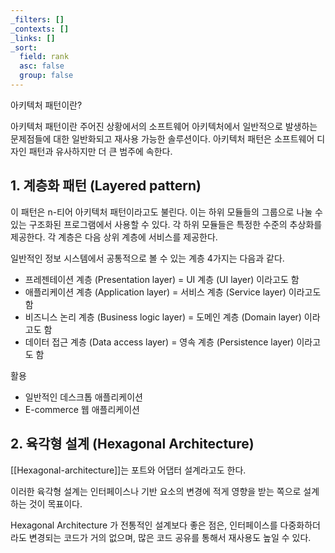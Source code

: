 ```yaml
---
_filters: []
_contexts: []
_links: []
_sort:
  field: rank
  asc: false
  group: false
---
```


아키텍처 패턴이란?

아키텍처 패턴이란 주어진 상황에서의 소프트웨어 아키텍처에서 일반적으로 발생하는 문제점들에 대한 일반화되고 재사용 가능한 솔루션이다. 아키텍처 패턴은 소프트웨어 디자인 패턴과 유사하지만 더 큰 범주에 속한다.

## 1. 계층화 패턴 (Layered pattern)
이 패턴은 n-티어 아키텍처 패턴이라고도 불린다. 이는 하위 모듈들의 그룹으로 나눌 수 있는 구조화된 프로그램에서 사용할 수 있다. 각 하위 모듈들은 특정한 수준의 추상화를 제공한다. 각 계층은 다음 상위 계층에 서비스를 제공한다.

일반적인 정보 시스템에서 공통적으로 볼 수 있는 계층 4가지는 다음과 같다.
- 프레젠테이션 계층 (Presentation layer) = UI 계층 (UI layer) 이라고도 함
- 애플리케이션 계층 (Application layer) = 서비스 계층 (Service layer) 이라고도 함
- 비즈니스 논리 계층 (Business logic layer) = 도메인 계층 (Domain layer) 이라고도 함
- 데이터 접근 계층 (Data access layer) = 영속 계층 (Persistence layer) 이라고도 함

활용
- 일반적인 데스크톱 애플리케이션
- E-commerce 웹 애플리케이션

## 2. 육각형 설계 (Hexagonal Architecture)
[[Hexagonal-architecture]]는 포트와 어댑터 설계라고도 한다.  

이러한 육각형 설계는 인터페이스나 기반 요소의 변경에 적게 영향을 받는 쪽으로 설계하는 것이 목표이다.

Hexagonal Architecture 가 전통적인 설계보다 좋은 점은, 인터페이스를 다중화하더라도 변경되는 코드가 거의 없으며, 많은 코드 공유를 통해서 재사용도 높일 수 있다.